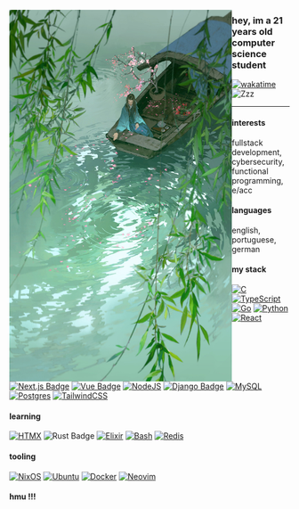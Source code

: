 <p float="left">
  <img src="https://github.com/matheus-hrm/matheus-hrm/blob/3b4e784651143f8f8c929b8608428ba577f3d4d4/leaf.jpg" width="400" align="left">
</p>

### hey, im a 21 years old computer science student 

[![wakatime](https://wakatime.com/badge/user/c1054241-c005-4f30-bee2-f1689db4f8f4.svg)](https://wakatime.com/@c1054241-c005-4f30-bee2-f1689db4f8f4)
<img src="https://raw.githubusercontent.com/Tarikul-Islam-Anik/Animated-Fluent-Emojis/master/Emojis/Smilies/Zzz.png" alt="Zzz" width="25" height="25" />

---
#### interests
fullstack development, cybersecurity, functional programming, e/acc
#### languages
english, portuguese, german 

#### my stack 
[![C](https://img.shields.io/badge/C-00599C?logo=c&logoColor=white)](#)
[![TypeScript](https://img.shields.io/badge/TypeScript-3178C6?logo=typescript&logoColor=fff)](#)
[![Go](https://img.shields.io/badge/Go-%2300ADD8.svg?&logo=go&logoColor=white)](#)
[![Python](https://img.shields.io/badge/Python-3776AB?logo=python&logoColor=fff)](#)
[![React](https://img.shields.io/badge/React-%2320232a.svg?logo=react&logoColor=%2361DAFB)](#)
[![Next.js Badge](https://img.shields.io/badge/next.js-black?style=flat&logo=next.js&logoColor=white)](https://nextjs.org/)
[![Vue Badge](https://img.shields.io/badge/vue.js-black?style=flat&logo=vue.js&logoColor=4FC08D)](https://vuejs.org/)
[![NodeJS](https://img.shields.io/badge/Node.js-6DA55F?logo=node.js&logoColor=white)](#)
[![Django Badge](https://img.shields.io/badge/django-6DA55F?style=flat&logo=django&logoColor=092E20)]()
[![MySQL](https://img.shields.io/badge/MySQL-4479A1?logo=mysql&logoColor=fff)]()
[![Postgres](https://img.shields.io/badge/Postgres-%23316192.svg?logo=postgresql&logoColor=white)](#)
[![TailwindCSS](https://img.shields.io/badge/Tailwind%20CSS-%2338B2AC.svg?logo=tailwind-css&logoColor=white)](#)

#### learning
[![HTMX](https://img.shields.io/badge/HTMX-36C?logo=htmx&logoColor=fff)](#)
![Rust Badge](https://img.shields.io/badge/rust-%23000000.svg?-style=flat&logo=rust&logoColor=white)
[![Elixir](https://img.shields.io/badge/Elixir-%234B275F.svg?&logo=elixir&logoColor=white)](#)
[![Bash](https://img.shields.io/badge/Bash-4EAA25?logo=gnubash&logoColor=fff)](#)
[![Redis](https://img.shields.io/badge/Redis-%23DD0031.svg?logo=redis&logoColor=white)](#)

#### tooling 

[![NixOS](https://img.shields.io/badge/NixOS-5277C3?logo=nixos&logoColor=fff)](#)
[![Ubuntu](https://img.shields.io/badge/Ubuntu-E95420?logo=ubuntu&logoColor=white)](#)
[![Docker](https://img.shields.io/badge/Docker-2496ED?logo=docker&logoColor=fff)](#)
[![Neovim](https://img.shields.io/badge/Neovim-57A143?logo=neovim&logoColor=fff)](#)

#### hmu !!!
